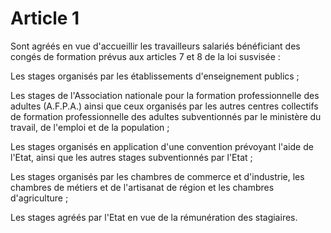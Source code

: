 # Article 1

Sont agréés en vue d'accueillir les travailleurs salariés bénéficiant des congés de formation prévus aux articles 7 et 8 de la loi susvisée :

Les stages organisés par les établissements d'enseignement publics ;

Les stages de l'Association nationale pour la formation professionnelle des adultes (A.F.P.A.) ainsi que ceux organisés par les autres centres collectifs de formation professionnelle des adultes subventionnés par le ministère du travail, de l'emploi et de la population ;

Les stages organisés en application d'une convention prévoyant l'aide de l'Etat, ainsi que les autres stages subventionnés par l'Etat ;

Les stages organisés par les chambres de commerce et d'industrie, les       chambres de métiers et de l'artisanat de région et les chambres d'agriculture ;

Les stages agréés par l'Etat en vue de la rémunération des stagiaires.
